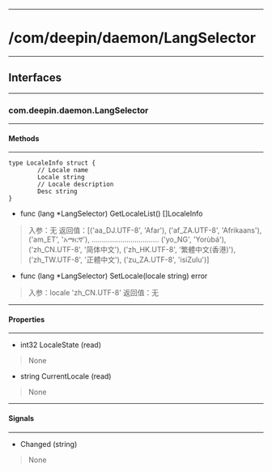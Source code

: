 ***
# /com/deepin/daemon/LangSelector
***
## Interfaces
***
### com.deepin.daemon.LangSelector
***
#### Methods
***

```
type LocaleInfo struct {
        // Locale name
        Locale string
        // Locale description
        Desc string
}
```

- func (lang *LangSelector) GetLocaleList() []LocaleInfo
> 入参：无
返回值：[('aa_DJ.UTF-8', 'Afar'),
 ('af_ZA.UTF-8', 'Afrikaans'),
 ('am_ET', 'አማርኛ'),
 .................................
 ('yo_NG', 'Yorùbá'),
 ('zh_CN.UTF-8', '简体中文'),
 ('zh_HK.UTF-8', '繁體中文(香港)'),
 ('zh_TW.UTF-8', '正體中文'),
 ('zu_ZA.UTF-8', 'isiZulu')]

- func (lang *LangSelector) SetLocale(locale string) error
> 入参：locale
      'zh_CN.UTF-8'
> 返回值：无

***
#### Properties
***

- int32 LocaleState (read)
> None

- string CurrentLocale (read)
> None

***
#### Signals
***

- Changed (string)
> None

